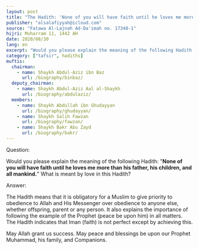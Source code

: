 ```yaml
---
layout: post
title: "The Hadith: 'None of you will have faith until he loves me more than his father, his children, and all mankind'"
publisher: "alsalafiyyah@icloud.com"
source: "Fatawa Al-Lajnah Ad-Da'imah no. 17340-1"
hijri: Muharram 11, 1442 AH
date: 2020/08/30
lang: en
excerpt: "Would you please explain the meaning of the following Hadith: 'None of you will have faith until he loves me more than his father, his children, and all mankind.'"
category: ["tafsir", hadiths]
muftis:
  chairman: 
    - name: Shaykh Abdul-Aziz ibn Baz
      url: /biography/binbaz/
  deputy_chairman:
    - name: Shaykh Abdul-Aziz Aal al-Shaykh
      url: /biography/abdulaziz/
  members: 
    - name: Shaykh Abdullah ibn Ghudayyan
      url: /biography/ghudayyan/
    - name: Shaykh Salih Fawzan
      url: /biography/fawzan/
    - name: Shaykh Bakr Abu Zayd
      url: /biography/bakr/
---
```


Question: 

Would you please explain the meaning of the following Hadith:  "**None of you will have faith until he loves me more than his father, his children, and all mankind.**" What is meant by love in this Hadith?

Answer:

The Hadith means that it is obligatory for a Muslim to give priority to obedience to Allah and His Messenger over obedience to anyone else, whether offspring, parent or any person. It also explains the importance of following the example of the Prophet (peace be upon him) in all matters. The Hadith indicates that Iman (faith) is not perfect except by achieving this.

May Allah grant us success. May peace and blessings be upon our Prophet Muhammad, his family, and Companions.
